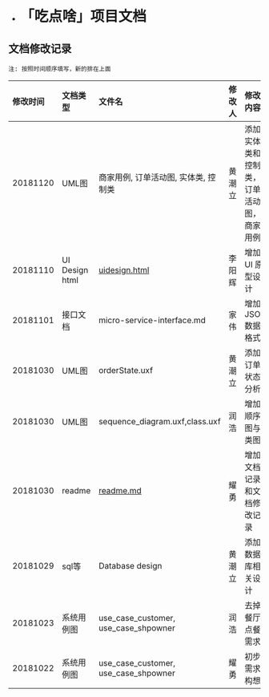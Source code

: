 * # <a name="ox7rhq"></a>「吃点啥」项目文档
[readme]:./README.md
[uidesign]:./Docs/uidesign/uidesign.rar

## 文档修改记录
    
    注: 按照时间顺序填写，新的排在上面

| 修改时间 | 文档类型 | 文件名 | 修改人 | 修改内容 |
| :--- | :--- | :--- | :--- | :--- |
| 20181120 | UML图 | 商家用例, 订单活动图, 实体类, 控制类 | 黄潮立 | 添加实体类和控制类，订单活动图，商家用例 |
| 20181110 | UI Design html |  [uidesign.html][uidesign] | 李阳辉 | 增加UI 原型设计 |
| 20181101 | 接口文档 | micro-service-interface.md | 家伟 | 增加JSON数据格式 |
| 20181030 | UML图 | orderState.uxf | 黄潮立 | 添加订单状态分析 |
| 20181030 | UML图 | sequence_diagram.uxf,class.uxf | 润浩 | 增加顺序图与类图 |
| 20181030 | readme | [readme.md][readme] | 耀勇 | 增加文档记录和文档修改记录 |
| 20181029 | sql等 | Database design | 黄潮立 | 添加数据库相关设计 |
| 20181023 | 系统用例图 | use\_case\_customer, use\_case\_shpowner | 润浩 | 去掉餐厅点餐需求 |
| 20181022 | 系统用例图 | use\_case\_customer, use\_case\_shpowner | 耀勇 | 初步需求构想 |

